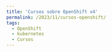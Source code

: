 ```yaml
---
title: 'Cursos sobre OpenShift v4'
permalink: /2023/11/cursos-openshift/
tags:
  - OpenShift
  - kubernetes
  - Cursos
---
```

